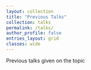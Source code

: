 ```yaml
---
layout: collection
title: "Previous Talks"
collection: talks
permalink: /talks/
author_profile: false
entries_layout: grid
classes: wide
---
```

Previous talks given on the topic
